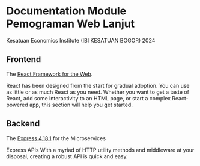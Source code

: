 # Documentation Module Pemograman Web Lanjut

Kesatuan Economics Institute (IBI KESATUAN BOGOR) 2024

## Frontend

The [React Framework for the Web](https://react.dev/).

React has been designed from the start for gradual adoption. You can use as little or as much React as you need. Whether you want to get a taste of React, add some interactivity to an HTML page, or start a complex React-powered app, this section will help you get started.

## Backend

The [Express 4.18.1](https://expressjs.com/) for the Microservices

Express APIs
With a myriad of HTTP utility methods and middleware at your disposal, creating a robust API is quick and easy.
